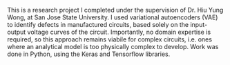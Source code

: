 This is a research project I completed under the supervision of Dr. Hiu Yung Wong, at San Jose State University.
I used variational autoencoders (VAE) to identify defects in manufactured circuits, based solely on the input-output
voltage curves of the circuit. Importantly, no domain expertise is required, so this approach remains viabile for
complex circuits, i.e. ones where an analytical model is too physically complex to develop. Work was done in Python,
using the Keras and Tensorflow libraries.